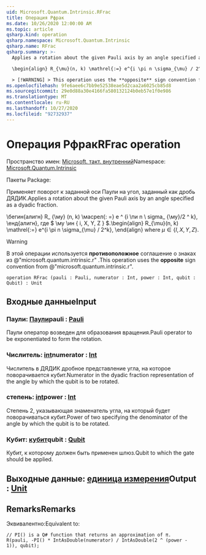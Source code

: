 ```yaml
---
uid: Microsoft.Quantum.Intrinsic.RFrac
title: Операция Рфрак
ms.date: 10/26/2020 12:00:00 AM
ms.topic: article
qsharp.kind: operation
qsharp.namespace: Microsoft.Quantum.Intrinsic
qsharp.name: RFrac
qsharp.summary: >-
  Applies a rotation about the given Pauli axis by an angle specified as a dyadic fraction.

  \begin{align} R_{\mu}(n, k) \mathrel{:=} e^{i \pi n \sigma_{\mu} / 2^k}, \end{align} where $\mu \in \{I, X, Y, Z\}$.

  > [!WARNING] > This operation uses the **opposite** sign convention from > @"microsoft.quantum.intrinsic.r".
ms.openlocfilehash: 9fe6aee6c7bb9e52538eae5d2caa2a6025cb85d8
ms.sourcegitcommit: 29e0d88a30e4166fa580132124b0eb57e1f0e986
ms.translationtype: MT
ms.contentlocale: ru-RU
ms.lasthandoff: 10/27/2020
ms.locfileid: "92732937"
---
```

# <a name="rfrac-operation"></a><span data-ttu-id="2a9e6-102">Операция Рфрак</span><span class="sxs-lookup"><span data-stu-id="2a9e6-102">RFrac operation</span></span>

<span data-ttu-id="2a9e6-103">Пространство имен: [Microsoft. такт. внутренний](xref:Microsoft.Quantum.Intrinsic)</span><span class="sxs-lookup"><span data-stu-id="2a9e6-103">Namespace: [Microsoft.Quantum.Intrinsic](xref:Microsoft.Quantum.Intrinsic)</span></span>

<span data-ttu-id="2a9e6-104">Пакеты [](https://nuget.org/packages/)</span><span class="sxs-lookup"><span data-stu-id="2a9e6-104">Package: [](https://nuget.org/packages/)</span></span>


<span data-ttu-id="2a9e6-105">Применяет поворот к заданной оси Паули на угол, заданный как дробь ДЯДИК.</span><span class="sxs-lookup"><span data-stu-id="2a9e6-105">Applies a rotation about the given Pauli axis by an angle specified as a dyadic fraction.</span></span>

<span data-ttu-id="2a9e6-106">\бегин{алигн} R_ {\му} (n, k) \масрел{: =} e ^ {i \пи n \ sigma_ {\му}/2 ^ k}, \енд{алигн}, где $ \му \ин \{ i, X, Y, Z \} $.</span><span class="sxs-lookup"><span data-stu-id="2a9e6-106">\begin{align} R_{\mu}(n, k) \mathrel{:=} e^{i \pi n \sigma_{\mu} / 2^k}, \end{align} where $\mu \in \{I, X, Y, Z\}$.</span></span>

> [!WARNING]
> <span data-ttu-id="2a9e6-107">В этой операции используется **противоположное** соглашение о знаках из @"microsoft.quantum.intrinsic.r" .</span><span class="sxs-lookup"><span data-stu-id="2a9e6-107">This operation uses the **opposite** sign convention from @"microsoft.quantum.intrinsic.r".</span></span>

```qsharp
operation RFrac (pauli : Pauli, numerator : Int, power : Int, qubit : Qubit) : Unit
```


## <a name="input"></a><span data-ttu-id="2a9e6-108">Входные данные</span><span class="sxs-lookup"><span data-stu-id="2a9e6-108">Input</span></span>

### <a name="pauli--pauli"></a><span data-ttu-id="2a9e6-109">Паули: [Паули](xref:microsoft.quantum.lang-ref.pauli)</span><span class="sxs-lookup"><span data-stu-id="2a9e6-109">pauli : [Pauli](xref:microsoft.quantum.lang-ref.pauli)</span></span>

<span data-ttu-id="2a9e6-110">Паули оператор возведен для образования вращения.</span><span class="sxs-lookup"><span data-stu-id="2a9e6-110">Pauli operator to be exponentiated to form the rotation.</span></span>


### <a name="numerator--int"></a><span data-ttu-id="2a9e6-111">Числитель: [int](xref:microsoft.quantum.lang-ref.int)</span><span class="sxs-lookup"><span data-stu-id="2a9e6-111">numerator : [Int](xref:microsoft.quantum.lang-ref.int)</span></span>

<span data-ttu-id="2a9e6-112">Числитель в ДЯДИК дробное представление угла, на которое поворачивается кубит.</span><span class="sxs-lookup"><span data-stu-id="2a9e6-112">Numerator in the dyadic fraction representation of the angle by which the qubit is to be rotated.</span></span>


### <a name="power--int"></a><span data-ttu-id="2a9e6-113">степень: [int](xref:microsoft.quantum.lang-ref.int)</span><span class="sxs-lookup"><span data-stu-id="2a9e6-113">power : [Int](xref:microsoft.quantum.lang-ref.int)</span></span>

<span data-ttu-id="2a9e6-114">Степень 2, указывающая знаменатель угла, на который будет поворачиваться кубит.</span><span class="sxs-lookup"><span data-stu-id="2a9e6-114">Power of two specifying the denominator of the angle by which the qubit is to be rotated.</span></span>


### <a name="qubit--qubit"></a><span data-ttu-id="2a9e6-115">Кубит: [кубит](xref:microsoft.quantum.lang-ref.qubit)</span><span class="sxs-lookup"><span data-stu-id="2a9e6-115">qubit : [Qubit](xref:microsoft.quantum.lang-ref.qubit)</span></span>

<span data-ttu-id="2a9e6-116">Кубит, к которому должен быть применен шлюз.</span><span class="sxs-lookup"><span data-stu-id="2a9e6-116">Qubit to which the gate should be applied.</span></span>



## <a name="output--unit"></a><span data-ttu-id="2a9e6-117">Выходные данные: [единица измерения](xref:microsoft.quantum.lang-ref.unit)</span><span class="sxs-lookup"><span data-stu-id="2a9e6-117">Output : [Unit](xref:microsoft.quantum.lang-ref.unit)</span></span>



## <a name="remarks"></a><span data-ttu-id="2a9e6-118">Remarks</span><span class="sxs-lookup"><span data-stu-id="2a9e6-118">Remarks</span></span>

<span data-ttu-id="2a9e6-119">Эквивалентно:</span><span class="sxs-lookup"><span data-stu-id="2a9e6-119">Equivalent to:</span></span>

```qsharp
// PI() is a Q# function that returns an approximation of π.
R(pauli, -PI() * IntAsDouble(numerator) / IntAsDouble(2 ^ (power - 1)), qubit);
```
